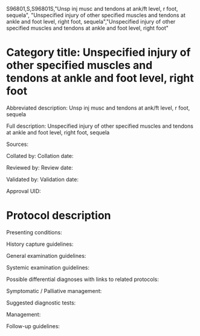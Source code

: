 S96801,S,S96801S,"Unsp inj musc and tendons at ank/ft level, r foot, sequela", "Unspecified injury of other specified muscles and tendons at ankle and foot level, right foot, sequela","Unspecified injury of other specified muscles and tendons at ankle and foot level, right foot"
# Category title: Unspecified injury of other specified muscles and tendons at ankle and foot level, right foot

Abbreviated description: Unsp inj musc and tendons at ank/ft level, r foot, sequela

Full description: Unspecified injury of other specified muscles and tendons at ankle and foot level, right foot, sequela

Sources:

Collated by:
Collation date:

Reviewed by:
Review date:

Validated by:
Validation date:

Approval UID:

# Protocol description

Presenting conditions:

History capture guidelines:

General examination guidelines:

Systemic examination guidelines:

Possible differential diagnoses with links to related protocols:

Symptomatic / Palliative management:

Suggested diagnostic tests:

Management:

Follow-up guidelines:
